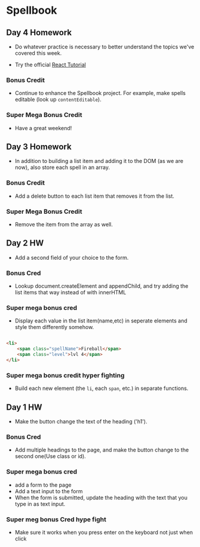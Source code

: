# Spellbook

## Day 4 Homework

* Do whatever practice is necessary to better understand the topics we've covered this week.

* Try the official [React Tutorial](https://reactjs.org/tutorial/tutorial.html)

### Bonus Credit

* Continue to enhance the Spellbook project. For example, make spells editable (look up `contentEditable`).

### Super Mega Bonus Credit

* Have a great weekend!

## Day 3 Homework

* In addition to building a list item and adding it to the DOM (as we are now), also store each spell in an array.

### Bonus Credit

* Add a delete button to each list item that removes it from the list.

### Super Mega Bonus Credit

* Remove the item from the array as well.


## Day 2 HW 

* Add a second field of your choice to the form.

### Bonus Cred

* Lookup document.createElement and appendChild, and try adding the list items that way instead of with innerHTML

### Super mega bonus cred

* Display each value in the list item(name,etc) in seperate elements and style them differently somehow.

```html

<li>
    <span class="spellName">Fireball</span>
    <span class="level">lvl 4</span>
</li>
```

### Super mega bonus credit hyper fighting 

* Build each new element (the `li`, each `span`, etc.) in separate functions.

## Day 1 HW 

* Make the button change the text of the heading ('h1').

### Bonus Cred 

* Add multiple headings to the page, and make the button change to the second one(Use class or id).

### Super mega bonus cred

* add a form to the page
* Add a text input to the form
* When the form is submitted, update the heading with the text that you type in as text input.

### Super meg bonus Cred hype fight

* Make sure it works when you press enter on the keyboard not just when click
